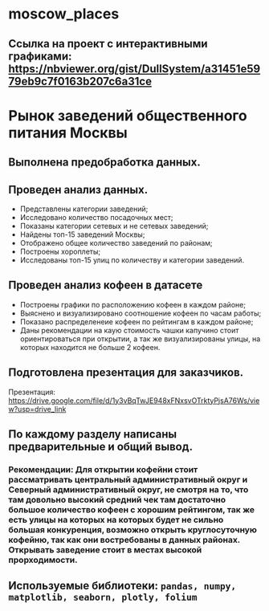 # moscow_places

## Ссылка на проект с интерактивными графиками: https://nbviewer.org/gist/DullSystem/a31451e5979eb9c7f0163b207c6a31ce

# Рынок заведений общественного питания Москвы
## Выполнена предобработка данных.
## Проведен анализ данных.
- Представлены категории заведений;
- Исследовано количество посадочных мест;
- Показаны категории сетевых и не сетевых заведений;
- Найдены топ-15 заведений Москвы;
- Отображено общее количество заведений по районам;
- Построены хороплеты;
- Исследованы топ-15 улиц по количеству и категории заведений.
## Проведен анализ кофеен в датасете
- Построены графики по расположению кофеен в каждом районе;
- Выяснено и визуализировано соотношение кофеен по часам работы;
- Показано распределенеие кофеен по рейтингам  в каждом районе;
- Даны рекомендации на каую стоимость чашки капучино стоит ориентироваться при открытии, а так же визуализированы улицы, на которых находится не больше 2 кофеен.
## Подготовлена презентация для заказчиков.
Презентация: <https://drive.google.com/file/d/1y3vBqTwJE948xFNxsvOTrktyPjsA76Ws/view?usp=drive_link>
## По каждому разделу написаны предварительные и общий вывод.
### Рекомендации: Для открытии кофейни стоит рассматривать центральный административный округ и Северный административный округ, не смотря на то, что там довольно высокий средний чек там достаточно большое количество кофеен с хорошим рейтингом, так же есть улицы на которых на которых будет не сильно большая конкуренция, возможно открыть круглосуточную кофейню, так как они востребованы в данных районах. Открывать заведение стоит в местах высокой прорходимости.
## Используемые библиотеки: `pandas, numpy, matplotlib, seaborn, plotly, folium`


